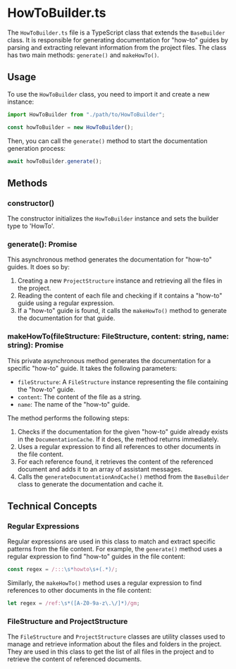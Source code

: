 # HowToBuilder.ts

The `HowToBuilder.ts` file is a TypeScript class that extends the `BaseBuilder` class. It is responsible for generating documentation for "how-to" guides by parsing and extracting relevant information from the project files. The class has two main methods: `generate()` and `makeHowTo()`.

## Usage

To use the `HowToBuilder` class, you need to import it and create a new instance:

```typescript
import HowToBuilder from "./path/to/HowToBuilder";

const howToBuilder = new HowToBuilder();
```

Then, you can call the `generate()` method to start the documentation generation process:

```typescript
await howToBuilder.generate();
```

## Methods

### constructor()

The constructor initializes the `HowToBuilder` instance and sets the builder type to 'HowTo'.

### generate(): Promise<void>

This asynchronous method generates the documentation for "how-to" guides. It does so by:

1. Creating a new `ProjectStructure` instance and retrieving all the files in the project.
2. Reading the content of each file and checking if it contains a "how-to" guide using a regular expression.
3. If a "how-to" guide is found, it calls the `makeHowTo()` method to generate the documentation for that guide.

### makeHowTo(fileStructure: FileStructure, content: string, name: string): Promise<void>

This private asynchronous method generates the documentation for a specific "how-to" guide. It takes the following parameters:

- `fileStructure`: A `FileStructure` instance representing the file containing the "how-to" guide.
- `content`: The content of the file as a string.
- `name`: The name of the "how-to" guide.

The method performs the following steps:

1. Checks if the documentation for the given "how-to" guide already exists in the `DocumentationCache`. If it does, the method returns immediately.
2. Uses a regular expression to find all references to other documents in the file content.
3. For each reference found, it retrieves the content of the referenced document and adds it to an array of assistant messages.
4. Calls the `generateDocumentationAndCache()` method from the `BaseBuilder` class to generate the documentation and cache it.

## Technical Concepts

### Regular Expressions

Regular expressions are used in this class to match and extract specific patterns from the file content. For example, the `generate()` method uses a regular expression to find "how-to" guides in the file content:

```typescript
const regex = /:::\s*howto\s+(.*)/;
```

Similarly, the `makeHowTo()` method uses a regular expression to find references to other documents in the file content:

```typescript
let regex = /ref:\s*([A-Z0-9a-z\.\/]*)/gm;
```

### FileStructure and ProjectStructure

The `FileStructure` and `ProjectStructure` classes are utility classes used to manage and retrieve information about the files and folders in the project. They are used in this class to get the list of all files in the project and to retrieve the content of referenced documents.